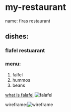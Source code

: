 # my-restaurant
name: firas restaurant
## dishes:
### flafel restuarant
### menu: 
1. falfel
2. hummos
3. beans

[what is falafel](https://www.foodnetwork.com/how-to/packages/food-network-essentials/what-is-falafel)
![falafel](https://e7.pngegg.com/pngimages/569/504/png-clipart-falafel-falafel.png)

wireframe:![wireframe](https://miro.com/app/board/uXjVOp8AwTc=/)



